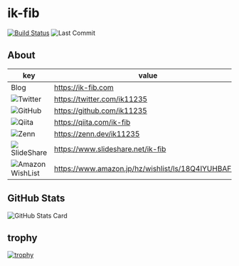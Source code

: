 # ik-fib

[![Build Status](https://img.shields.io/badge/build-passing-brightgreen?style=flat-square)](https://circleci.com/docs/) ![Last Commit](https://img.shields.io/github/last-commit/ik11235/ik11235?style=flat-square)


## About

|key|value|
|---|-----|
|Blog|https://ik-fib.com|
|![](http://www.google.com/s2/favicons?domain=twitter.com)Twitter|https://twitter.com/ik11235|
|![](http://www.google.com/s2/favicons?domain=github.co.jp)GitHub|https://github.com/ik11235|
|![](http://www.google.com/s2/favicons?domain=qiita.com)Qiita|https://qiita.com/ik-fib|
|![](http://www.google.com/s2/favicons?domain=zenn.dev)Zenn|https://zenn.dev/ik11235|
|![](http://www.google.com/s2/favicons?domain=slideshare.com)SlideShare|https://www.slideshare.net/ik-fib|
|![](http://www.google.com/s2/favicons?domain=amazon.jp)Amazon WishList|https://www.amazon.jp/hz/wishlist/ls/18Q4IYUHBAFNC|

## GitHub Stats

![GitHub Stats Card](https://github-readme-stats.vercel.app/api?username=ik11235&show_icons=true)

## trophy

[![trophy](https://github-profile-trophy.vercel.app/?username=ik11235)](https://github.com/ryo-ma/github-profile-trophy)


<!--
**ik11235/ik11235** is a ✨ _special_ ✨ repository because its `README.md` (this file) appears on your GitHub profile.

Here are some ideas to get you started:

- 🔭 I’m currently working on ...
- 🌱 I’m currently learning ...
- 👯 I’m looking to collaborate on ...
- 🤔 I’m looking for help with ...
- 💬 Ask me about ...
- 📫 How to reach me: ...
- 😄 Pronouns: ...
- ⚡ Fun fact: ...
-->
